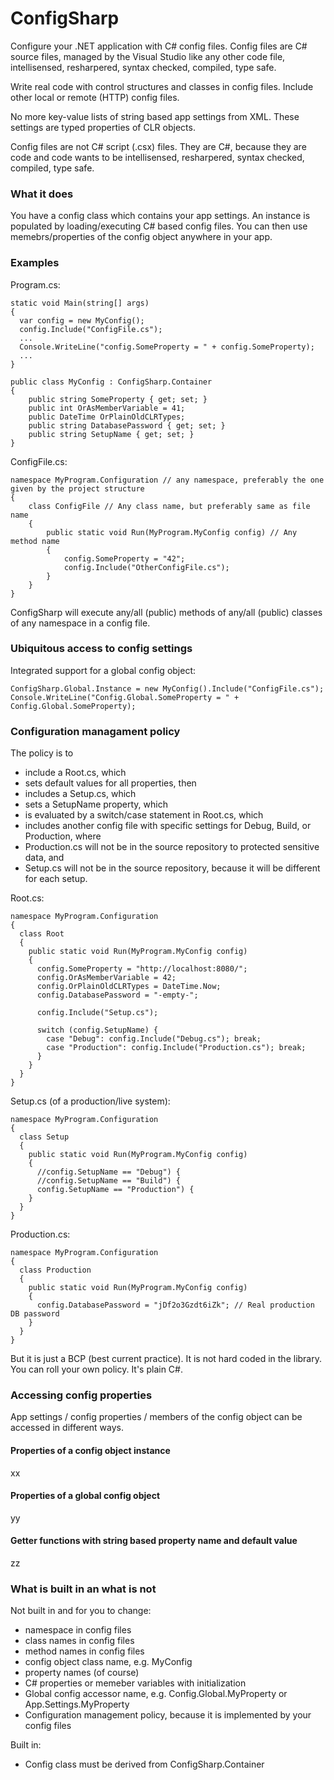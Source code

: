 ConfigSharp
===========

Configure your .NET application with C# config files. Config files are C# source files, managed by the Visual Studio like any other code file, intellisensed, resharpered, syntax checked, compiled, type safe. 

Write real code with control structures and classes in config files. Include other local or remote (HTTP) config files. 

No more key-value lists of string based app settings from XML. These settings are typed properties of CLR objects. 

Config files are not C# script (.csx) files. They are C#, because they are code and code wants to be intellisensed, resharpered, syntax checked, compiled, type safe. 

### What it does

You have a config class which contains your app settings. An instance is populated by loading/executing C# based config files. You can then use memebrs/properties of the config object anywhere in your app. 

### Examples

Program.cs:

    static void Main(string[] args)
    {
      var config = new MyConfig();
      config.Include("ConfigFile.cs");
      ...
      Console.WriteLine("config.SomeProperty = " + config.SomeProperty);
      ...
    }

    public class MyConfig : ConfigSharp.Container
    {
        public string SomeProperty { get; set; }
        public int OrAsMemberVariable = 41;
        public DateTime OrPlainOldCLRTypes;
        public string DatabasePassword { get; set; }
        public string SetupName { get; set; }
    }
    
ConfigFile.cs:

    namespace MyProgram.Configuration // any namespace, preferably the one given by the project structure
    {
        class ConfigFile // Any class name, but preferably same as file name
        {
            public static void Run(MyProgram.MyConfig config) // Any method name
            {
                config.SomeProperty = "42";
                config.Include("OtherConfigFile.cs");
            }
        }
    }

ConfigSharp will execute any/all (public) methods of any/all (public) classes of any namespace in a config file. 

### Ubiquitous access to config settings

Integrated support for a global config object:

    ConfigSharp.Global.Instance = new MyConfig().Include("ConfigFile.cs");
    Console.WriteLine("Config.Global.SomeProperty = " + Config.Global.SomeProperty);

### Configuration managament policy

The policy is to 
- include a Root.cs, which 
- sets default values for all properties, then
- includes a Setup.cs, which
- sets a SetupName property, which
- is evaluated by a switch/case statement in Root.cs, which
- includes another config file with specific settings for Debug, Build, or Production, where
- Production.cs will not be in the source repository to protected sensitive data, and
- Setup.cs will not be in the source repository, because it will be different for each setup.

Root.cs:

    namespace MyProgram.Configuration
    {
      class Root
      {
        public static void Run(MyProgram.MyConfig config)
        {
          config.SomeProperty = "http://localhost:8080/";
          config.OrAsMemberVariable = 42;
          config.OrPlainOldCLRTypes = DateTime.Now;
          config.DatabasePassword = "-empty-";
          
          config.Include("Setup.cs");

          switch (config.SetupName) {
            case "Debug": config.Include("Debug.cs"); break;
            case "Production": config.Include("Production.cs"); break;
          }
        }
      }
    }

Setup.cs (of a production/live system):

    namespace MyProgram.Configuration
    {
      class Setup
      {
        public static void Run(MyProgram.MyConfig config)
        {
          //config.SetupName == "Debug") { 
          //config.SetupName == "Build") { 
          config.SetupName == "Production") { 
        }
      }
    }

Production.cs:

    namespace MyProgram.Configuration
    {
      class Production
      {
        public static void Run(MyProgram.MyConfig config)
        {
          config.DatabasePassword = "jDf2o3Gzdt6iZk"; // Real production DB password
        }
      }
    }

But it is just a BCP (best current practice). It is not hard coded in the library. You can roll your own policy. It's plain C#. 

### Accessing config properties

App settings / config properties / members of the config object can be accessed in different ways.

#### Properties of a config object instance

xx

#### Properties of a global config object

yy

#### Getter functions with string based property name and default value

zz

### What is built in an what is not

Not built in and for you to change:
- namespace in config files
- class names in config files
- method names in config files
- config object class name, e.g. MyConfig
- property names (of course)
- C# properties or memeber variables with initialization
- Global config accessor name, e.g. Config.Global.MyProperty or App.Settings.MyProperty
- Configuration management policy, because it is implemented by your config files

Built in:
- Config class must be derived from ConfigSharp.Container





